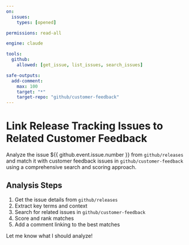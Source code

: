 ```yaml
---
on:
  issues:
    types: [opened]

permissions: read-all

engine: claude

tools:
  github:
    allowed: [get_issue, list_issues, search_issues]

safe-outputs:
  add-comment:
    max: 100
    target: "*"
    target-repo: "github/customer-feedback"
---
```


# Link Release Tracking Issues to Related Customer Feedback

Analyze the issue ${{ github.event.issue.number }} from `github/releases` and match it with customer feedback issues in `github/customer-feedback` using a comprehensive search and scoring approach.

## Analysis Steps

1. Get the issue details from `github/releases`
2. Extract key terms and context
3. Search for related issues in `github/customer-feedback`
4. Score and rank matches
5. Add a comment linking to the best matches

Let me know what I should analyze!